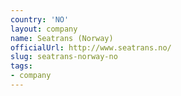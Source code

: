 ```yaml
---
country: 'NO'
layout: company
name: Seatrans (Norway)
officialUrl: http://www.seatrans.no/
slug: seatrans-norway-no
tags:
- company
---
```

